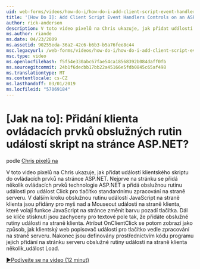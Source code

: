 ```yaml
---
uid: web-forms/videos/how-do-i/how-do-i-add-client-script-event-handlers-controls-on-an-aspnet-page
title: '[How Do I]: Add Client Script Event Handlers Controls on an ASP.NET Page? | Microsoft Docs'
author: rick-anderson
description: V toto video pixelů na Chris ukazuje, jak přidat událostí klientského skriptu do ovládacích prvků na stránce ASP.NET. Nejprve na stránku a e se přidají několik ovládacích prvků technologie ASP.NET...
ms.author: riande
ms.date: 04/23/2009
ms.assetid: 90255eda-36a2-42c6-b6b3-b5a76fee8c44
msc.legacyurl: /web-forms/videos/how-do-i/how-do-i-add-client-script-event-handlers-controls-on-an-aspnet-page
msc.type: video
ms.openlocfilehash: f5f54e330abc67fae54ca18568392b084daff0fb
ms.sourcegitcommit: 24b1f6decbb17bb22a45166e5fdb0845c65af498
ms.translationtype: MT
ms.contentlocale: cs-CZ
ms.lasthandoff: 03/01/2019
ms.locfileid: "57069184"
---
```

<a name="how-do-i-add-client-script-event-handlers-controls-on-an-aspnet-page"></a>[Jak na to]: Přidání klienta ovládacích prvků obslužných rutin událostí skript na stránce ASP.NET?
====================
podle [Chris pixelů na](https://twitter.com/chrispels)

V toto video pixelů na Chris ukazuje, jak přidat událostí klientského skriptu do ovládacích prvků na stránce ASP.NET. Nejprve na stránku se přidá několik ovládacích prvků technologie ASP.NET a přidá obslužnou rutinu události pro událost Click pro tlačítko standardnímu zpracování na straně serveru. V dalším kroku obslužnou rutinu událostí JavaScript na straně klienta jsou přidány pro myš nad a Mouseout události na straně klienta, které volají funkce JavaScript na stránce změnit barvu pozadí tlačítka. Dál se klíče stisknutí jsou zachyceny pro textové pole tak, že přidáte obslužné rutiny události na straně klienta. Atribut OnClientClick se potom zobrazí jako způsob, jak klientský web popisovač události pro tlačítko vedle zpracování na straně serveru. Nakonec jsou definovány prostřednictvím kódu programu jejich přidání na stránku serveru obslužné rutiny události na straně klienta několik\_událost Load.

[&#9654;Podívejte se na video (12 minut)](https://channel9.msdn.com/Blogs/ASP-NET-Site-Videos/how-do-i-add-client-script-event-handlers-controls-on-an-aspnet-page)
